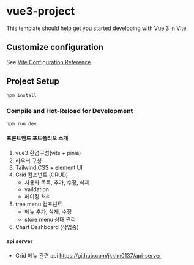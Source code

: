 # vue3-project

This template should help get you started developing with Vue 3 in Vite.

## Customize configuration

See [Vite Configuration Reference](https://vitejs.dev/config/).

## Project Setup

```sh
npm install
```

### Compile and Hot-Reload for Development

```sh
npm run dev
```


#### 프론트엔드 포트폴리오 소개 
1. vue3 환경구성(vite + pinia)
2. 라우터 구성
3. Tailwind CSS + element UI
4. Grid 컴포넌트 (CRUD)
   - 사용자 목록, 추가, 수정, 삭제
   - vaildation
   - 페이징 처리
5. tree menu 컴포넌트
   - 메뉴 추가, 삭제, 수정
   - store menu 상태 관리
6. Chart Dashboard (작업중)

#### api server
- Grid 메뉴 관련 api 
https://github.com/jkkim0137/api-server
